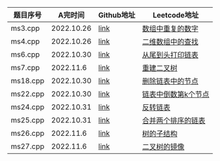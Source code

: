 | 题目序号 | A完时间 | Github地址 | Leetcode地址|
| --- | --- | --- | --- |
| ms3.cpp | 2022.10.26 | [link](https://github.com/zheda-libin/libsword/blob/master/ms3.cpp) | [数组中重复的数字](https://leetcode.cn/problems/shu-zu-zhong-zhong-fu-de-shu-zi-lcof/) |
| ms4.cpp | 2022.10.26 | [link](https://github.com/zheda-libin/libsword/blob/master/ms4.cpp) | [二维数组中的查找](https://leetcode.cn/problems/er-wei-shu-zu-zhong-de-cha-zhao-lcof/) |
| ms6.cpp | 2022.10.30 | [link](https://github.com/zheda-libin/libsword/blob/master/ms6.cpp) | [从尾到头打印链表](https://leetcode.cn/problems/cong-wei-dao-tou-da-yin-lian-biao-lcof/) |
| ms7.cpp | 2022.11.6 | [link](https://github.com/zheda-libin/libsword/blob/master/ms7.cpp) | [重建二叉树](https://leetcode.cn/problems/zhong-jian-er-cha-shu-lcof/) |
| ms18.cpp | 2022.10.30 | [link](https://github.com/zheda-libin/libsword/blob/master/ms18.cpp) | [删除链表中的节点](https://leetcode.cn/problems/shan-chu-lian-biao-de-jie-dian-lcof/) |
| ms22.cpp | 2022.10.30 | [link](https://github.com/zheda-libin/libsword/blob/master/ms22.cpp) | [链表中倒数第k个节点](https://leetcode.cn/problems/lian-biao-zhong-dao-shu-di-kge-jie-dian-lcof/) |
| ms24.cpp | 2022.10.31 | [link](https://github.com/zheda-libin/libsword/blob/master/ms24.cpp) | [反转链表](https://leetcode.cn/problems/fan-zhuan-lian-biao-lcof/) |
| ms25.cpp | 2022.10.31 | [link](https://github.com/zheda-libin/libsword/blob/master/ms25.cpp) | [合并两个排序的链表](https://leetcode.cn/problems/he-bing-liang-ge-pai-xu-de-lian-biao-lcof/) |
| ms26.cpp | 2022.11.6 | [link](https://github.com/zheda-libin/libsword/blob/master/ms26.cpp) | [树的子结构](https://leetcode.cn/problems/shu-de-zi-jie-gou-lcof/) |
| ms27.cpp | 2022.11.6 | [link](https://github.com/zheda-libin/libsword/blob/master/ms27.cpp) | [二叉树的镜像](https://leetcode.cn/problems/er-cha-shu-de-jing-xiang-lcof/) |
